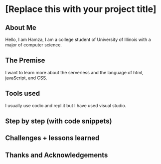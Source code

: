 # [Replace this with your project title]

## About Me
Hello, I am Hamza, I am a college student of University of Illinois with a major of computer science.
## The Premise
I want to learn more about the serverless and the language of html, javaScript, and CSS.
## Tools used
I usually use codio and repl.it but I have used visual studio. 
## Step by step (with code snippets)

## Challenges + lessons learned

## Thanks and Acknowledgements
